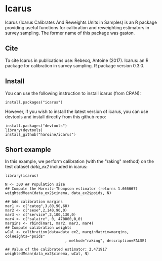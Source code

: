 # Icarus

Icarus (Icarus Calibrates And Reweights Units in Samples) is an R package providing useful functions for calibration and reweighting estimators in survey sampling. The former name of this package was gaston.

## Cite

To cite Icarus in publications use: Rebecq, Antoine (2017). Icarus: an R package for calibration in survey sampling. R package version 0.3.0.

## Install

You can use the following instruction to install icarus (from CRAN):

```
install.packages("icarus")
```

However, if you wish to install the latest version of icarus, you can use devtools and install directly from this github repo:

```
install.packages("devtools")
library(devtools)
install_github("haroine/icarus")
````

## Short example

In this example, we perform calibration (with the "raking" method) on the test dataset _data_ex2_ included in icarus:

```
library(icarus)

N <- 300 ## Population size
## Compute the Horvitz-Thompson estimator (returns 1.666667)
weightedMean(data_ex2$cinema, data_ex2$poids, N)

## Add calibration margins
mar1 <- c("categ",3,80,90,60)
mar2 <- c("sexe",2,140,90,0)
mar3 <- c("service",2,100,130,0)
mar4 <- c("salaire", 0, 470000,0,0)
margins <- rbind(mar1, mar2, mar3, mar4)
## Compute calibration weights
wCal <- calibration(data=data_ex2, marginMatrix=margins, colWeights="poids"
                           , method="raking", description=FALSE)
                           
## Value of the calibrated estimator: 2.471917
weightedMean(data_ex2$cinema, wCal, N)
```
